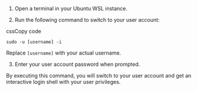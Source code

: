 
1. Open a terminal in your Ubuntu WSL instance.
    
2. Run the following command to switch to your user account:
    

cssCopy code

`sudo -u [username] -i`

Replace `[username]` with your actual username.

3. Enter your user account password when prompted.

By executing this command, you will switch to your user account and get an interactive login shell with your user privileges.